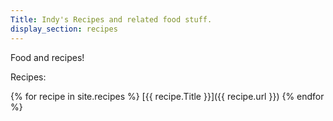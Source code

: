 ```yaml
---
Title: Indy's Recipes and related food stuff.
display_section: recipes
---
```


Food and recipes!

Recipes:

{% for recipe in site.recipes %}
   [{{ recipe.Title }}]({{ recipe.url }})
{% endfor %}

